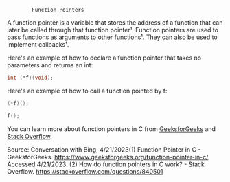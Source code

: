 
			Function Pointers

A function pointer is a variable that stores the address of a function that can later be called through that function pointer¹. Function pointers are used to pass functions as arguments to other functions¹. They can also be used to implement callbacks¹. 

Here's an example of how to declare a function pointer that takes no parameters and returns an int:
```c
int (*f)(void);
```
Here's an example of how to call a function pointed by f:
```c
(*f)();
```
```c
f();
```
You can learn more about function pointers in C from [GeeksforGeeks](https://www.geeksforgeeks.org/function-pointer-in-c/) and [Stack Overflow](https://stackoverflow.com/questions/840501/how-do-function-pointers-in-c-work).

Source: Conversation with Bing, 4/21/2023(1) Function Pointer in C - GeeksforGeeks. https://www.geeksforgeeks.org/function-pointer-in-c/ Accessed 4/21/2023.
(2) How do function pointers in C work? - Stack Overflow. https://stackoverflow.com/questions/840501
